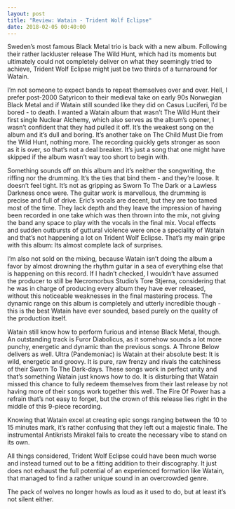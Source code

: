 ```yaml
---
layout: post
title: "Review: Watain - Trident Wolf Eclipse"
date: 2018-02-05 00:40:00
---
```


Sweden’s most famous Black Metal trio is back with a new album. Following their rather lackluster release The Wild Hunt, which had its moments but ultimately could not completely deliver on what they seemingly tried to achieve, Trident Wolf Eclipse might just be two thirds of a turnaround for Watain.

I’m not someone to expect bands to repeat themselves over and over. Hell, I prefer post-2000 Satyricon to their medieval take on early 90s Norwegian Black Metal and if Watain still sounded like they did on Casus Luciferi, I’d be bored  - to death. I wanted a Watain album that wasn’t The Wild Hunt their first single Nuclear Alchemy, which also serves as the album’s opener, I wasn’t confident that they had pulled it off. It’s the weakest song on the album and it’s dull and boring. It’s another take on The Child Must Die from the Wild Hunt, nothing more. The recording quickly gets stronger as soon as it is over, so that’s not a deal breaker. It’s just a song that one might have skipped if the album wasn’t way too short to begin with.

Something sounds off on this album and it’s neither the songwriting, the riffing nor the drumming. It’s the ties that bind them - and they’re loose. It doesn’t feel tight. It’s not as gripping as Sworn To The Dark or a Lawless Darkness once were. The guitar work is marvellous, the drumming is precise and full of drive. Eric’s vocals are decent, but they are too tamed most of the time. They lack depth and they leave the impression of having been recorded in one take which was then thrown into the mix, not giving the band any space to play with the vocals in the final mix. Vocal effects and sudden outbursts of guttural violence were once a speciality of Watain and that’s not happening a lot on Trident Wolf Eclipse. That’s my main gripe with this album: Its almost complete lack of surprises.

I’m also not sold on the mixing, because Watain isn’t doing the album a favor by
almost drowning the rhythm guitar in a sea of everything else that is happening
on this record. If I hadn’t checked, I wouldn’t have assumed the producer to
still be Necromorbus Studio’s Tore Stjerna, considering that he was in charge of
producing every album they have ever released, without this noticeable
weaknesses in the final mastering process. The dynamic range on this album is
completely and utterly incredible though - this is the best Watain have ever sounded, based purely on the quality of the production itself.

Watain still know how to perform furious and intense Black Metal, though. An outstanding track is Furor Diabolicus, as it somehow sounds a lot more punchy, energetic and dynamic than the previous songs. A Throne Below delivers as well. Ultra (Pandemoniac) is Watain at their absolute best: It is wild, energetic and groovy. It is pure, raw frenzy and rivals the catchiness of their Sworn To The Dark-days. These songs work in perfect unity and that’s something Watain just knows how to do. It is disturbing that Watain missed this chance to fully redeem
themselves from their last release by not having more of their songs work together this well. The Fire Of Power has a refrain that’s not easy to forget, but the crown of this release lies right in the middle of this 9-piece recording.

Knowing that Watain excel at creating epic songs ranging between the 10 to 15 minutes mark, it’s rather confusing that they left out a majestic finale. The instrumental Antikrists Mirakel fails to create the necessary vibe to stand on its own.

All things considered, Trident Wolf Eclipse could have been much worse and instead turned out to be a fitting addition to their discography. It just does not exhaust the full potential of an experienced formation like Watain, that managed to find a rather unique sound in an overcrowded genre.

The pack of wolves no longer howls as loud as it used to do, but at least it’s not silent either.
